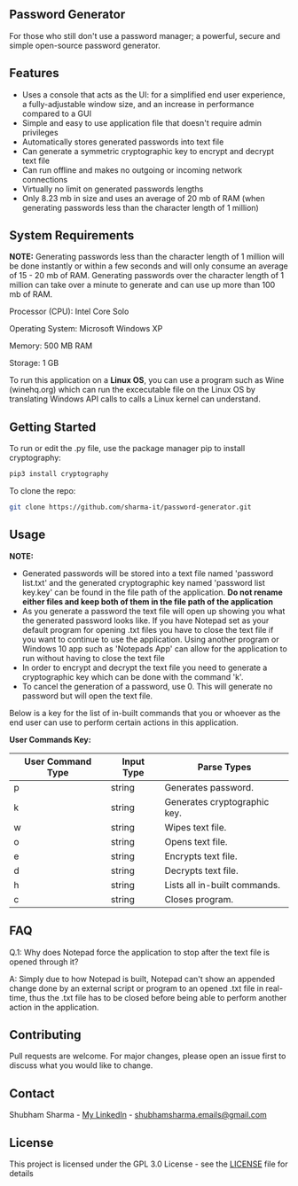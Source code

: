 ## Password Generator

For those who still don't use a password manager; a powerful, secure and simple open-source password generator.

## Features
- Uses a console that acts as the UI: for a simplified end user experience, a fully-adjustable window size, and an increase in performance compared to a GUI
- Simple and easy to use application file that doesn't require admin privileges
- Automatically stores generated passwords into text file
- Can generate a symmetric cryptographic key to encrypt and decrypt text file
- Can run offline and makes no outgoing or incoming network connections
- Virtually no limit on generated passwords lengths
- Only 8.23 mb in size and uses an average of 20 mb of RAM (when generating passwords less than the character length of 1 million)

## System Requirements

**NOTE:** Generating passwords less than the character length of 1 million will be done instantly or within a few seconds and will only consume an average of 15 - 20 mb of RAM. Generating passwords over the character length of 1 million can take over a minute to generate and can use up more than 100 mb of RAM.

Processor (CPU): Intel Core Solo

Operating System: Microsoft Windows XP

Memory: 500 MB RAM

Storage: 1 GB

To run this application on a **Linux OS**, you can use a program such as Wine (winehq.org) which can run the excecutable file on the Linux OS by translating Windows API calls to calls a Linux kernel can understand.

## Getting Started

To run or edit the .py file, use the package manager pip to install cryptography:
```sh
pip3 install cryptography
```
To clone the repo:
```sh
git clone https://github.com/sharma-it/password-generator.git
```

## Usage

**NOTE:**

- Generated passwords will be stored into a text file named 'password list.txt' and the generated cryptographic key named 'password list key.key' can be found in the file path of the application. **Do not rename either files and keep both of them in the file path of the application**
- As you generate a password the text file will open up showing you what the generated password looks like. If you have Notepad set as your default program for opening .txt files you have to close the text file if you want to continue to use the application. Using another program or Windows 10 app such as 'Notepads App' can allow for the application to run without having to close the text file
- In order to encrypt and decrypt the text file you need to generate a cryptographic key which can be done with the command 'k'.
- To cancel the generation of a password, use 0. This will generate no password but will open the text file.

Below is a key for the list of in-built commands that you or whoever as the end user can use to perform certain actions in this application.

**User Commands Key:**

| User Command Type | Input Type | Parse Types |
| ----------------- | ---------- | ----------- |
| p |	string | Generates password. |
| k |	string | Generates cryptographic key. |
| w |	string | Wipes text file. |
| o |	string | Opens text file. |
| e |	string | Encrypts text file. |
| d |	string | Decrypts text file. |
| h |	string | Lists all in-built commands. |
| c |	string | Closes program. |

## FAQ

Q.1: Why does Notepad force the application to stop after the text file is opened through it?

A: Simply due to how Notepad is built, Notepad can't show an appended change done by an external script or program to an opened .txt file in real-time, thus the .txt file has to be closed before being able to perform another action in the application.

## Contributing

Pull requests are welcome. For major changes, please open an issue first to discuss what you would like to change.

## Contact

Shubham Sharma - [My LinkedIn](https://www.linkedin.com/in/ssjuniorit/) - shubhamsharma.emails@gmail.com

## License

This project is licensed under the GPL 3.0 License - see the [LICENSE](LICENCE) file for details
